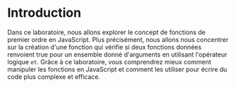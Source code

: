# Introduction

Dans ce laboratoire, nous allons explorer le concept de fonctions de premier ordre en JavaScript. Plus précisément, nous allons nous concentrer sur la création d'une fonction qui vérifie si deux fonctions données renvoient true pour un ensemble donné d'arguments en utilisant l'opérateur logique `et`. Grâce à ce laboratoire, vous comprendrez mieux comment manipuler les fonctions en JavaScript et comment les utiliser pour écrire du code plus complexe et efficace.
